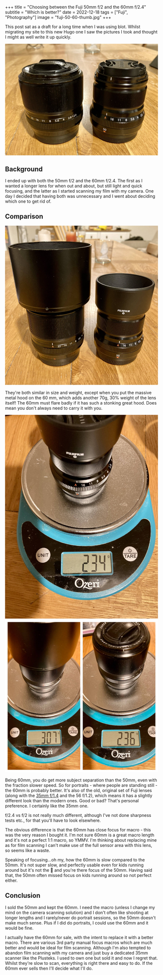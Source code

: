 +++
title =  "Choosing between the Fuji 50mm f/2 and the 60mm f/2.4"
subtitle =  "Which is better?"
date =  2022-12-18
tags =  ["Fuji", "Photography"]
image = "fuji-50-60-thumb.jpg"
+++

This post sat as a draft for a long time when I was using blot. Whilst migrating my site to this new Hugo one I saw the pictures I took and thought I might as well write it up quickly.

![Two fuji lenses](fuji-50-60-thumb.jpg "Side by side")

## Background

I ended up with both the 50mm f/2 and the 60mm f/2.4. The first as I wanted a longer lens for when out and about, but still light and quick focusing, and the latter as I started scanning my film with my camera. One day I decided that having both was unnecessary and I went about deciding which one to get rid of.

## Comparison

![Two lenses with hoods](fuji-50-60-2.jpg "What a big hood you have")

They're both similar in size and weight, except when you put the massive metal hood on the 60 mm, which adds another 70g, 30% weight of the lens itself! The 60mm must flare badly if it has such a stonking great hood. Does mean you don't always need to carry it with you.

![50mm on scales](fuji-50-60-3.jpg "Lightweight 50mm")
![60mm on scales](fuji-50-60-4.jpg "That hood")

Being 60mm, you do get more subject separation than the 50mm, even with the fraction slower speed. So for portraits - where people are standing still - the 60mm is probably better. It's also of the old, original set of Fuji lenses (along with the [35mm f/1.4](/2022/new-fuji-lens/) and the 56 f/1.2), which means it has a slightly different look than the modern ones. Good or bad? That's personal preference. I certainly like the 35mm one.

f/2.4 vs f/2 is not really much different, although I've not done sharpness tests etc., for that you'll have to look elsewhere.

The obvious difference is that the 60mm has close focus for macro - this was the very reason I bought it. I'm not sure 60mm is a great macro length and it's not a perfect 1:1 macro, so YMMV. I'm thinking about replacing mine as for film scanning I can't make use of the full sensor area with this lens, so seems like a waste.

Speaking of focusing...oh my, how the 60mm is slow compared to the 50mm. It's not super slow, and perfectly usable even for kids running around but it's not the 🫰 and you're there focus of the 50mm. Having said that, the 50mm often missed focus on kids running around so not perfect either.

## Conclusion

I sold the 50mm and kept the 60mm. I need the macro (unless I change my mind on the camera scanning solution) and I don't often like shooting at longer lengths and I rarely/never do portrait sessions, so the 50mm doesn't make much sense. Plus if I did do portraits, I could use the 60mm and it would be fine.

I actually have the 60mm for sale, with the intent to replace it with a better macro. There are various 3rd party manual focus macros which are much better and would be ideal for film scanning. Although I'm also tempted to abandon film scanning with my camera and just buy a dedicated 35mm scanner like the Plusteks. I used to own one but sold it and now I regret that. Whilst they're slow to scan, everything is right there and easy to do. If the 60mm ever sells then I'll decide what I'll do.
